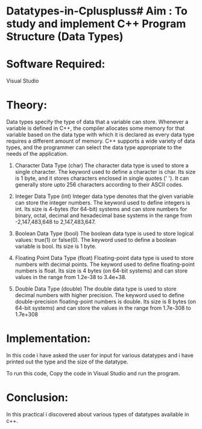 # Datatypes-in-Cpluspluss# Aim : To study and implement C++ Program Structure (Data Types)


# Software Required:

Visual Studio

# Theory:

Data types specify the type of data that a variable can store. Whenever a variable is defined in C++, the compiler allocates some memory for that variable based on the data type with which it is declared as every data type requires a different amount of memory.
C++ supports a wide variety of data types, and the programmer can select the data type appropriate to the needs of the application.

1. Character Data Type (char)
The character data type is used to store a single character. The keyword used to define a character is char. Its size is 1 byte, and it stores characters enclosed in single quotes (' '). It can generally store upto 256 characters according to their ASCII codes.

2. Integer Data Type (int)
Integer data type denotes that the given variable can store the integer numbers. The keyword used to define integers is int. Its size is 4-bytes (for 64-bit) systems and can store numbers for binary, octal, decimal and hexadecimal base systems in the range from -2,147,483,648 to 2,147,483,647.

4. Boolean Data Type (bool)
The boolean data type is used to store logical values: true(1) or false(0). The keyword used to define a boolean variable is bool. Its size is 1 byte.

4. Floating Point Data Type (float)
Floating-point data type is used to store numbers with decimal points. The keyword used to define floating-point numbers is float. Its size is 4 bytes (on 64-bit systems) and can store values in the range from 1.2e-38 to 3.4e+38.

5. Double Data Type (double)
The double data type is used to store decimal numbers with higher precision. The keyword used to define double-precision floating-point numbers is double. Its size is 8 bytes (on 64-bit systems) and can store the values in the range from 1.7e-308 to 1.7e+308

# Implementation: 
In this code i have asked the user for input for various datatypes and i have printed out the type and the size of the datatype.

To run this code, Copy the code in Visual Studio and run the program.

# Conclusion:

In this practical i discovered about various types of datatypes available in c++.
